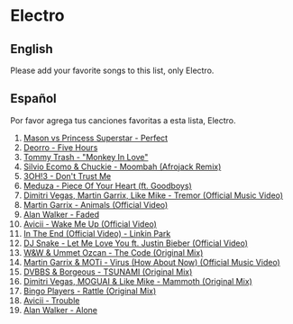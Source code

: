 
# Electro

## English
Please add your favorite songs to this list, only Electro. 

## Español
Por favor agrega tus canciones favoritas a esta lista, Electro.

1. [Mason vs Princess Superstar - Perfect ](https://www.youtube.com/watch?v=7Y9UlEof6XI)
2. [Deorro - Five Hours](https://www.youtube.com/watch?v=K_yBUfMGvzc)
3. [Tommy Trash - "Monkey In Love"](https://www.youtube.com/watch?v=jmkc-DrGABU)
4. [Silvio Ecomo & Chuckie - Moombah (Afrojack Remix)](https://www.youtube.com/watch?v=3N1OQvJ5v2k)
5. [3OH!3 - Don't Trust Me](https://www.youtube.com/watch?v=mdB3Oyd5HtU)
6. [Meduza - Piece Of Your Heart (ft. Goodboys)](https://www.youtube.com/watch?v=RhghZPu0UtY)
7. [Dimitri Vegas, Martin Garrix, Like Mike - Tremor (Official Music Video)](https://www.youtube.com/watch?v=9vMh9f41pqE)
8. [Martin Garrix - Animals (Official Video)](https://www.youtube.com/watch?v=gCYcHz2k5x0)
7. [Alan Walker - Faded](https://www.youtube.com/watch?v=60ItHLz5WEA)
8. [Avicii - Wake Me Up (Official Video)](https://www.youtube.com/watch?v=IcrbM1l_BoI)
9. [In The End (Official Video) - Linkin Park](https://www.youtube.com/watch?v=eVTXPUF4Oz4)
10. [DJ Snake - Let Me Love You ft. Justin Bieber (Official Video)](https://www.youtube.com/watch?v=euCqAq6BRa4)
11. [W&W & Ummet Ozcan - The Code (Original Mix)](https://www.youtube.com/watch?v=7bQwn6FwakY)
12. [Martin Garrix & MOTi - Virus (How About Now) (Official Music Video)](https://www.youtube.com/watch?v=bH4YSVZOq-U)
13. [DVBBS & Borgeous - TSUNAMI (Original Mix)](https://www.youtube.com/watch?v=0EWbonj7f18)
14. [Dimitri Vegas, MOGUAI & Like Mike - Mammoth (Original Mix)](https://www.youtube.com/watch?v=_o-XIryB2gg)
15. [Bingo Players - Rattle (Original Mix)](https://www.youtube.com/watch?v=FgbFquhbhYA)
16. [Avicii - Trouble](https://www.youtube.com/watch?v=orMo3DNq14g)
17. [Alan Walker - Alone](https://www.youtube.com/watch?v=1-xGerv5FOk)
 
